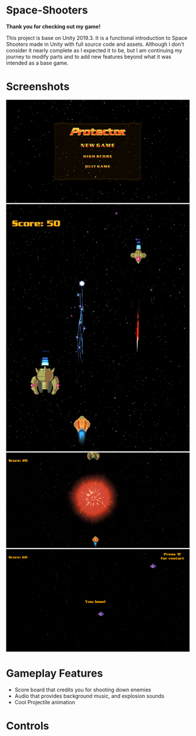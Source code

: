 # Space-Shooters
**Thank you for checking out my game!**

This project is base on Unity 2019.3. It is a functional introduction to Space Shooters made in Unity with full source code and assets. Although I don't consider it nearly complete as I expected it to be, but I am continuing my journey to modify parts and to add new features beyond what it was intended as a base game.

# Screenshots

<img src="Images/MenuScreen.PNG" width=500>
<img src="Images/inGame3.PNG" width=500>
<img src="Images/inGame2.PNG" width=500>
<img src="Images/You lose.PNG" width=500>


# Gameplay Features
- Score board that credits you for shooting down enemies 
- Audio that provides background music, and explosion sounds
- Cool Projectile animation


# Controls
